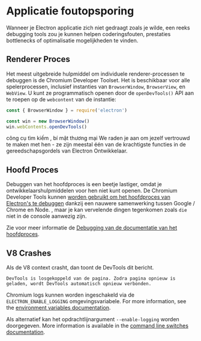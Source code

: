# Applicatie foutopsporing

Wanneer je Electron applicatie zich niet gedraagt zoals je wilde, een reeks debugging tools zou je kunnen helpen coderingsfouten, prestaties bottlenecks of optimalisatie mogelijkheden te vinden.

## Renderer Proces

Het meest uitgebreide hulpmiddel om individuele renderer-processen te debuggen is de Chromium Developer Toolset. Het is beschikbaar voor alle spelerprocessen, inclusief instanties van `BrowserWindow`, `BrowserView`, en `WebView`. U kunt ze programmatisch openen door de `openDevTools()` API aan te roepen op de `webcontent` van de instantie:

```javascript
const { BrowserWindow } = require('electron')

const win = new BrowserWindow()
win.webContents.openDevTools()
```

công cụ tìm kiếm , bí mật thương mại We raden je aan om jezelf vertrouwd te maken met hen - ze zijn meestal één van de krachtigste functies in de gereedschapsgordels van Electron Ontwikkelaar.

## Hoofd Proces

Debuggen van het hoofdproces is een beetje lastiger, omdat je ontwikkelaarshulpmiddelen voor hen niet kunt openen. De Chromium Developer Tools kunnen [worden gebruikt om het hoofdproces van Electron's te debuggen](https://nodejs.org/en/docs/inspector/) dankzij een nauwere samenwerking tussen Google / Chrome en Node. , maar je kan vervelende dingen tegenkomen zoals `die` niet in de console aanwezig zijn.

Zie voor meer informatie de [Debugging van de documentatie van het hoofdproces](./debugging-main-process.md).

## V8 Crashes

Als de V8 context crasht, dan toont de DevTools dit bericht.

`DevTools is losgekoppeld van de pagina. Zodra pagina opnieuw is geladen, wordt DevTools automatisch opnieuw verbonden.`

Chromium logs kunnen worden ingeschakeld via de `ELECTRON_ENABLE_LOGGING` omgevingsvariabele. For more information, see the [environment variables documentation](../api/environment-variables.md#electron_enable_logging).

Als alternatief kan het opdrachtlijnargument `--enable-logging` worden doorgegeven. More information is available in the [command line switches documentation](../api/command-line-switches.md#--enable-logging).
